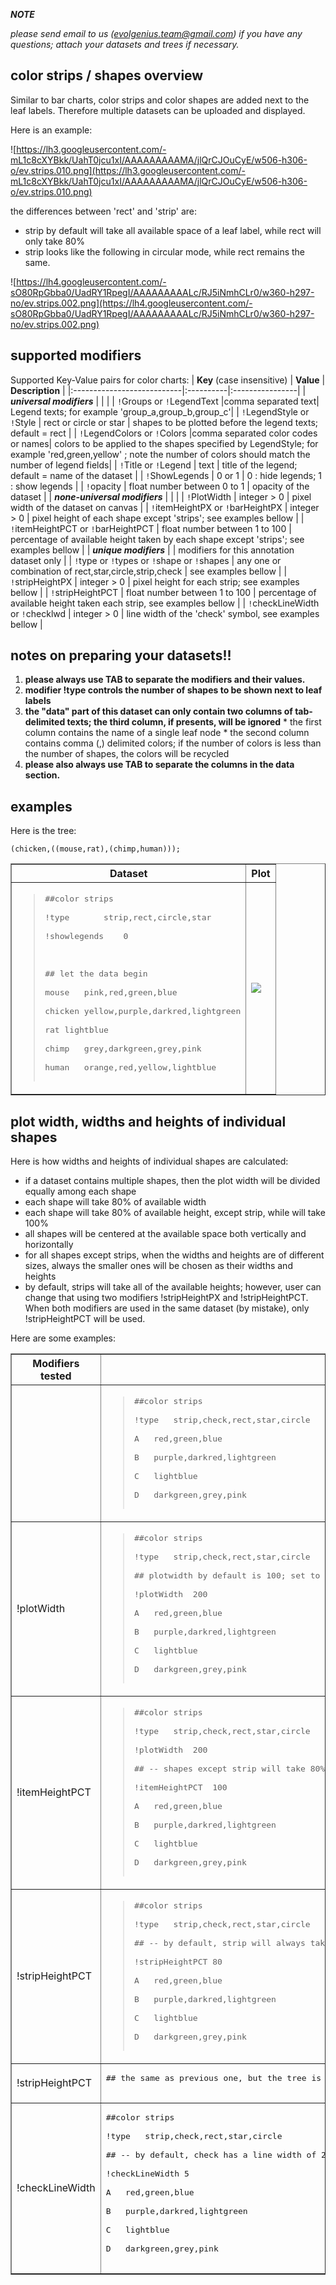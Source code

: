 

**_NOTE_**

_please send email to us (evolgenius.team@gmail.com) if you have any questions; attach your datasets and trees if necessary._

## color strips / shapes overview ##

Similar to bar charts, color strips and color shapes are added next to the leaf labels. Therefore multiple datasets can be uploaded and displayed.

Here is an example:

![https://lh3.googleusercontent.com/-mL1c8cXYBkk/UahT0jcu1xI/AAAAAAAAAMA/jlQrCJOuCyE/w506-h306-o/ev.strips.010.png](https://lh3.googleusercontent.com/-mL1c8cXYBkk/UahT0jcu1xI/AAAAAAAAAMA/jlQrCJOuCyE/w506-h306-o/ev.strips.010.png)

the differences between 'rect' and 'strip' are:
  * strip by default will take all available space of a leaf label, while rect will only take 80%
  * strip looks like the following in circular mode, while rect remains the same.

![https://lh4.googleusercontent.com/-sO80RpGbba0/UadRY1RpegI/AAAAAAAAALc/RJ5iNmhCLr0/w360-h297-no/ev.strips.002.png](https://lh4.googleusercontent.com/-sO80RpGbba0/UadRY1RpegI/AAAAAAAAALc/RJ5iNmhCLr0/w360-h297-no/ev.strips.002.png)

## supported modifiers ##

Supported Key-Value pairs for color charts:
| **Key** (case insensitive) | **Value** | **Description** |
|:---------------------------|:----------|:----------------|
| _**universal modifiers**_  |           |                 |
| `!`Groups or `!`LegendText |comma separated text| Legend texts; for example 'group\_a,group\_b,group\_c'|
| `!`LegendStyle or `!`Style  | rect or circle or star | shapes to be plotted before the legend texts; default = rect |
| `!`LegendColors or `!`Colors |comma separated color codes or names| colors to be applied to the shapes specified by LegendStyle; for example 'red,green,yellow' ; note the number of colors should match the number of legend fields|
| `!`Title or `!`Legend      | text      | title of the legend; default = name of the dataset |
| `!`ShowLegends             | 0 or 1    | 0 : hide legends; 1 : show legends |
| `!`opacity                 | float number between 0 to 1 | opacity of the dataset |
| _**none-universal modifiers**_  |           |                 |
| `!`PlotWidth               | integer > 0 | pixel width of the dataset on canvas |
| `!`itemHeightPX or `!`barHeightPX | integer > 0 | pixel height of each shape except 'strips'; see examples bellow |
| `!`itemHeightPCT or `!`barHeightPCT | float number between 1 to 100 | percentage of available height taken by each shape except 'strips'; see examples bellow |
| _**unique modifiers**_     |           | modifiers for this annotation dataset only |
|  `!`type or  `!`types or  `!`shape or  `!`shapes | any one or combination of rect,star,circle,strip,check | see examples bellow |
| `!`stripHeightPX           | integer > 0 | pixel height for each strip; see examples bellow |
| `!`stripHeightPCT          | float number between 1 to 100 | percentage of available height taken each strip, see examples bellow |
| `!`checkLineWidth or `!`checklwd | integer > 0 | line width of the 'check' symbol, see examples bellow |


## notes on preparing your datasets!! ##
  1. **please always use TAB to separate the modifiers and their values.**
  1. **modifier !type controls the number of shapes to be shown next to leaf labels**
  1. **the "data" part of this dataset can only contain two columns of tab-delimited texts; the third column, if presents, will be ignored**
    * the first column contains the name of a single leaf node
    * the second column contains comma (,) delimited colors; if the number of colors is less than the number of shapes, the colors will be recycled
  1. **please also always use TAB to separate the columns in the data section.**


## examples ##
Here is the tree:
```
(chicken,((mouse,rat),(chimp,human)));
```
<table border='1'>
<tr>
<th>Dataset</th>
<th>Plot</th>
</tr>
<tr>
<td>
<blockquote><pre>
##color strips<br>
!type		strip,rect,circle,star<br>
!showlegends	0<br>
<br>
## let the data begin<br>
mouse	pink,red,green,blue<br>
chicken	yellow,purple,darkred,lightgreen<br>
rat	lightblue<br>
chimp	grey,darkgreen,grey,pink<br>
human	orange,red,yellow,lightblue<br>
</pre>
</td><td>
<img src='https://www.evernote.com/shard/s130/sh/adc6b356-e863-4f84-a3c0-9774af069ea1/be18c5f3c983b80d6009ca8edcec3c5a/res/bacc3ab2-7311-484e-823c-524596bc1df4/skitch.png' />
</td></tr></table></blockquote>

## plot width, widths and heights of individual shapes ##

Here is how widths and heights of individual shapes are calculated:
  * if a dataset contains multiple shapes, then the plot width will be divided equally among each shape
  * each shape will take 80% of available width
  * each shape will take 80% of available height, except strip, while will take 100%
  * all shapes will be centered at the available space both vertically and horizontally
  * for all shapes except strips, when the widths and heights are of different sizes, always the smaller ones will be chosen as their widths and heights
  * by default, strips will take all of the available heights; however, user can change that using two modifiers !stripHeightPX and !stripHeightPCT. When both modifiers are used in the same dataset (by mistake), only !stripHeightPCT will be used.

Here are some examples:
<table border='1'>
<tr>
<th>Modifiers tested</th>
<th>Dataset</th>
<th>Plot</th>
</tr>
<tr>
<td></td>
<td>
<blockquote><pre>
##color strips<br>
!type	strip,check,rect,star,circle<br>
A	red,green,blue<br>
B	purple,darkred,lightgreen<br>
C	lightblue<br>
D	darkgreen,grey,pink<br>
</pre>
</td>
<td><img src='https://lh3.googleusercontent.com/-FFC9cNzLZhM/UahZNXB3yGI/AAAAAAAAAM0/da6BbQlG9Us/w245-h176-no/Screen+Shot+2013-05-31+at+9.52.05+AM.png' /></td>
</tr></blockquote>

<tr>
<td>!plotWidth</td>
<td>
<blockquote><pre>
##color strips<br>
!type	strip,check,rect,star,circle<br>
## plotwidth by default is 100; set to 200 in this example<br>
!plotWidth	200<br>
A	red,green,blue<br>
B	purple,darkred,lightgreen<br>
C	lightblue<br>
D	darkgreen,grey,pink<br>
</pre>
</td>
<td><img src='https://lh6.googleusercontent.com/-193Ote_J2m0/UahZNaAA4JI/AAAAAAAAAM8/f4P31Hbl6R8/w326-h163-no/Screen+Shot+2013-05-31+at+9.54.08+AM.png' /></td>
</tr></blockquote>

<tr>
<td>!itemHeightPCT</td>
<td>
<blockquote><pre>
##color strips<br>
!type	strip,check,rect,star,circle<br>
!plotWidth	200<br>
## -- shapes except strip will take 80% of available space; make it 100% in this example --<br>
!itemHeightPCT	100<br>
A	red,green,blue<br>
B	purple,darkred,lightgreen<br>
C	lightblue<br>
D	darkgreen,grey,pink<br>
</pre>
</td>
<td><img src='https://lh3.googleusercontent.com/-TH1EUbKvovw/UahZOCklmAI/AAAAAAAAANM/feXpVs85dbA/w326-h164-no/Screen+Shot+2013-05-31+at+9.56.33+AM.png' /></td>
</tr></blockquote>

<tr>
<td>!stripHeightPCT</td>
<td>
<blockquote><pre>
##color strips<br>
!type	strip,check,rect,star,circle<br>
## -- by default, strip will always take 100% available height; make it 80 in this example --<br>
!stripHeightPCT	80<br>
A	red,green,blue<br>
B	purple,darkred,lightgreen<br>
C	lightblue<br>
D	darkgreen,grey,pink<br>
</pre>
</td>
<td><img src='https://lh5.googleusercontent.com/-xMu_SH3uOd4/UahZONknaPI/AAAAAAAAANQ/LIBguooSbpE/w242-h147-no/Screen+Shot+2013-05-31+at+9.58.27+AM.png' /></td>
</tr></blockquote>

<tr>
<td>!stripHeightPCT</td>
<td>
<pre>
## the same as previous one, but the tree is plotted in circular mode<br>
</pre>
</td>
<td><img src='https://lh6.googleusercontent.com/-v_wTYv69MMY/UahZOarRHRI/AAAAAAAAANU/9ETANyh1RMk/w314-h349-no/Screen+Shot+2013-05-31+at+9.59.40+AM.png' /></td>
</tr>

<tr>
<td>!checkLineWidth</td>
<td>
<pre>
##color strips<br>
!type	strip,check,rect,star,circle<br>
## -- by default, check has a line width of 2 pixel; make it 5 --<br>
!checkLineWidth	5<br>
A	red,green,blue<br>
B	purple,darkred,lightgreen<br>
C	lightblue<br>
D	darkgreen,grey,pink<br>
</pre>
</td>
<td><img src='https://lh3.googleusercontent.com/-GJhqEbcIo1o/UahZNSCmtbI/AAAAAAAAANA/pNe1H2pxRJ0/w232-h144-no/Screen+Shot+2013-05-31+at+10.01.32+AM.png' /></td>
</tr>
</table>